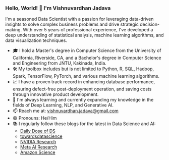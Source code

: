 ### Hello, World! 👋 I'm Vishnuvardhan Jadava

I'm a seasoned Data Scientist with a passion for leveraging data-driven insights to solve complex business problems and drive strategic decision-making. With over 5 years of professional experience, I've developed a deep understanding of statistical analysis, machine learning algorithms, and data visualization techniques.

- 🎓 I hold a Master's degree in Computer Science from the University of California, Riverside, CA, and a Bachelor's degree in Computer Science and Engineering from JNTU, Kakinada, India.
- 🛠️ My toolbox includes but is not limited to Python, R, SQL, Hadoop, Spark, TensorFlow, PyTorch, and various machine learning algorithms.
- 📈 I have a proven track record in enhancing database performance, ensuring defect-free post-deployment operation, and saving costs through innovative product development.
- 🌱 I'm always learning and currently expanding my knowledge in the fields of Deep Learning, NLP, and Generative AI.
- 📫 Reach me at: vishnuvardhan.jadava@gmail.com
- 😄 Pronouns: He/Him
- 📚 I regularly follow these blogs for the latest in Data Science and AI:
  - [Daily Dose of DS](https://www.blog.dailydoseofds.com/)
  - [towardsdatascience](https://towardsdatascience.com/)
  - [NVIDIA Research](https://www.nvidia.com/en-us/research/)
  - [Meta AI Research](https://ai.meta.com/research/)
  - [Amazon Science](https://www.amazon.science/)
